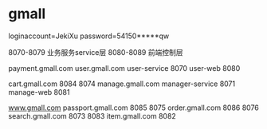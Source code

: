 # gmall

loginaccount=JekiXu
password=54150*****qw

8070-8079 业务服务service层
8080-8089 前端控制层

payment.gmall.com
user.gmall.com
user-service 8070
user-web 8080

cart.gmall.com 8084 8074
manage.gmall.com
manager-service 8071
manage-web 8081

www.gmall.com
passport.gmall.com 8085 8075
order.gmall.com 8086 8076
search.gmall.com 8073 8083
item.gmall.com 8082
